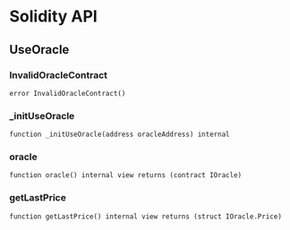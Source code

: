 # Solidity API

## UseOracle

### InvalidOracleContract

```solidity
error InvalidOracleContract()
```

### _initUseOracle

```solidity
function _initUseOracle(address oracleAddress) internal
```

### oracle

```solidity
function oracle() internal view returns (contract IOracle)
```

### getLastPrice

```solidity
function getLastPrice() internal view returns (struct IOracle.Price)
```

